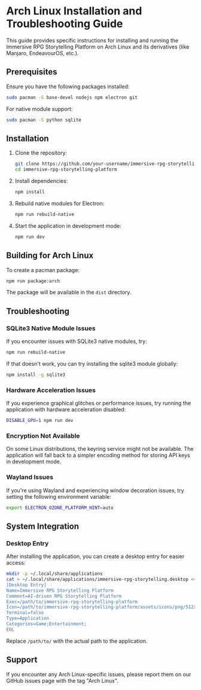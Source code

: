 # Arch Linux Installation and Troubleshooting Guide

This guide provides specific instructions for installing and running the Immersive RPG Storytelling Platform on Arch Linux and its derivatives (like Manjaro, EndeavourOS, etc.).

## Prerequisites

Ensure you have the following packages installed:

```bash
sudo pacman -S base-devel nodejs npm electron git
```

For native module support:

```bash
sudo pacman -S python sqlite
```

## Installation

1. Clone the repository:
   ```bash
   git clone https://github.com/your-username/immersive-rpg-storytelling-platform.git
   cd immersive-rpg-storytelling-platform
   ```

2. Install dependencies:
   ```bash
   npm install
   ```

3. Rebuild native modules for Electron:
   ```bash
   npm run rebuild-native
   ```

4. Start the application in development mode:
   ```bash
   npm run dev
   ```

## Building for Arch Linux

To create a pacman package:

```bash
npm run package:arch
```

The package will be available in the `dist` directory.

## Troubleshooting

### SQLite3 Native Module Issues

If you encounter issues with SQLite3 native modules, try:

```bash
npm run rebuild-native
```

If that doesn't work, you can try installing the sqlite3 module globally:

```bash
npm install -g sqlite3
```

### Hardware Acceleration Issues

If you experience graphical glitches or performance issues, try running the application with hardware acceleration disabled:

```bash
DISABLE_GPU=1 npm run dev
```

### Encryption Not Available

On some Linux distributions, the keyring service might not be available. The application will fall back to a simpler encoding method for storing API keys in development mode.

### Wayland Issues

If you're using Wayland and experiencing window decoration issues, try setting the following environment variable:

```bash
export ELECTRON_OZONE_PLATFORM_HINT=auto
```

## System Integration

### Desktop Entry

After installing the application, you can create a desktop entry for easier access:

```bash
mkdir -p ~/.local/share/applications
cat > ~/.local/share/applications/immersive-rpg-storytelling.desktop << EOL
[Desktop Entry]
Name=Immersive RPG Storytelling Platform
Comment=AI-driven RPG Storytelling Platform
Exec=/path/to/immersive-rpg-storytelling-platform
Icon=/path/to/immersive-rpg-storytelling-platform/assets/icons/png/512x512.png
Terminal=false
Type=Application
Categories=Game;Entertainment;
EOL
```

Replace `/path/to/` with the actual path to the application.

## Support

If you encounter any Arch Linux-specific issues, please report them on our GitHub issues page with the tag "Arch Linux".